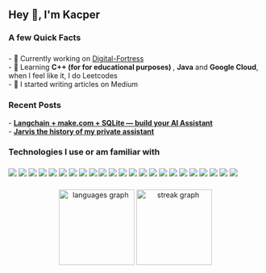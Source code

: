 <h2 align="left">Hey 👋, I'm Kacper</h2>

###

<h3 align="left">A few Quick Facts</h3>

###

<p 
    style="flex: 1;">
    - 🔭 Currently working on <a href="https://github.com/DEENUU1/digital-fortress">Digital-Fortress</a><br> 
    - 🧐 Learning <strong>C++ (for for educational purposes) </strong>, <strong>Java</strong> and <strong>Google Cloud</strong>, when I feel like it, I do Leetcodes<br> 
    - 📝 I started writing articles on Medium
</p>


###

<h3 align="left">Recent Posts</h3>
- <a href="https://medium.com/@kacperwlodarczyk/langchain-make-com-sqlite-build-your-ai-assistant-3071d63fdd8b"> <strong>Langchain + make.com + SQLite — build your AI Assistant</strong> </a> </br>
- <a href="https://medium.com/@kacperwlodarczyk/jarvis-the-history-of-my-private-assistant-f802e09b2c96"> <strong>Jarvis the history of my private assistant</strong> </a>

###

<h3 align="left">Technologies I use or am familiar with</h3>

###

<div align="left">
<img src="https://img.shields.io/badge/Python-3776AB?style=for-the-badge&logo=python&logoColor=white">
<img src="https://img.shields.io/badge/django-%23092E20.svg?style=for-the-badge&logo=django&logoColor=white">
<img src="https://img.shields.io/badge/DJANGO-REST-ff1709?style=for-the-badge&logo=django&logoColor=white&color=ff1709&labelColor=gray">
<img src="https://img.shields.io/badge/flask-%23000.svg?style=for-the-badge&logo=flask&logoColor=white">
<img src="https://img.shields.io/badge/FastAPI-005571?style=for-the-badge&logo=fastapi">
<img src="https://img.shields.io/badge/-selenium-%43B02A?style=for-the-badge&logo=selenium&logoColor=white">
<img src="https://img.shields.io/badge/celery-%23a9cc54.svg?style=for-the-badge&logo=celery&logoColor=ddf4a4">
<img src="https://img.shields.io/badge/gunicorn-%298729.svg?style=for-the-badge&logo=gunicorn&logoColor=white">
<img src="https://img.shields.io/badge/javascript-%23323330.svg?style=for-the-badge&logo=javascript&logoColor=%23F7DF1E">
<img src="https://img.shields.io/badge/typescript-%23007ACC.svg?style=for-the-badge&logo=typescript&logoColor=white">
<img src="https://img.shields.io/badge/react-%2320232a.svg?style=for-the-badge&logo=react&logoColor=%2361DAFB">
<img src="https://img.shields.io/badge/next.js-000000?style=for-the-badge&logo=nextdotjs&logoColor=white">
<img src="https://img.shields.io/badge/AWS-%23FF9900.svg?style=for-the-badge&logo=amazon-aws&logoColor=white">
<img src="https://img.shields.io/badge/GoogleCloud-%234285F4.svg?style=for-the-badge&logo=google-cloud&logoColor=white">
<img src="https://img.shields.io/badge/postgres-%23316192.svg?style=for-the-badge&logo=postgresql&logoColor=white">
<img src="https://img.shields.io/badge/sqlite-%2307405e.svg?style=for-the-badge&logo=sqlite&logoColor=white">
<img src="https://img.shields.io/badge/MongoDB-%234ea94b.svg?style=for-the-badge&logo=mongodb&logoColor=white">
<img src="https://img.shields.io/badge/docker-%230db7ed.svg?style=for-the-badge&logo=docker&logoColor=white">
<img src="https://img.shields.io/badge/nginx-%23009639.svg?style=for-the-badge&logo=nginx&logoColor=white">
<img src="https://img.shields.io/badge/redis-%23DD0031.svg?style=for-the-badge&logo=redis&logoColor=white">
<img src="https://img.shields.io/badge/c++-%2300599C.svg?style=for-the-badge&logo=c%2B%2B&logoColor=white">
<img src="https://img.shields.io/badge/css3-%231572B6.svg?style=for-the-badge&logo=css3&logoColor=white">
<img src="https://img.shields.io/badge/html5-%23E34F26.svg?style=for-the-badge&logo=html5&logoColor=white">





</div>

###

<div align="left">
</div>

###

<div align="center">
  <img src="https://github-readme-stats.vercel.app/api/top-langs?username=DEENUU1&locale=en&hide_title=true&layout=compact&card_width=320&langs_count=5&theme=darcula&hide_border=true&order=2" height="150" alt="languages graph"  />
  <img src="https://streak-stats.demolab.com?user=DEENUU1&locale=en&mode=daily&theme=darcula&hide_border=true&border_radius=5&order=3" height="150" alt="streak graph"  />
</div>

###
